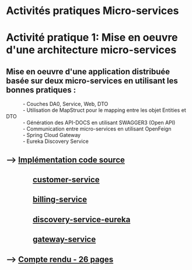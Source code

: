 # Activités pratiques Micro-services 

# Activité pratique 1: Mise en oeuvre d'une architecture micro-services <br>
## Mise en oeuvre d'une application distribuée basée sur deux micro-services en utilisant les bonnes pratiques  :<br>
 &ensp;&ensp;&ensp;&ensp;&ensp;&ensp;&nbsp;- Couches DA0, Service, Web, DTO<br>
 &ensp;&ensp;&ensp;&ensp;&ensp;&ensp;&nbsp;- Utilisation de MapStruct pour le mapping entre les objet Entities et DTO<br />
 &ensp;&ensp;&ensp;&ensp;&ensp;&ensp;&nbsp;- Génération des API-DOCS en utilisant SWAGGER3 (Open API)<br />
 &ensp;&ensp;&ensp;&ensp;&ensp;&ensp;&nbsp;- Communication entre micro-services en utilisant OpenFeign<br />
 &ensp;&ensp;&ensp;&ensp;&ensp;&ensp;&nbsp;- Spring Cloud Gateway<br />
 &ensp;&ensp;&ensp;&ensp;&ensp;&ensp;&nbsp;- Eureka Discovery Service<br />

## --> [Implémentation code source](https://github.com/FatimaZahraHASBI/micro-services/tree/master/micro-services-devoir1/app)
## &ensp;&ensp;&ensp;&ensp;&ensp;&ensp;&nbsp; [customer-service](https://github.com/FatimaZahraHASBI/micro-services/tree/master/micro-services-devoir1/app/customer_service)
## &ensp;&ensp;&ensp;&ensp;&ensp;&ensp;&nbsp; [billing-service](https://github.com/FatimaZahraHASBI/micro-services/tree/master/micro-services-devoir1/app/billing_service)
## &ensp;&ensp;&ensp;&ensp;&ensp;&ensp;&nbsp; [discovery-service-eureka](https://github.com/FatimaZahraHASBI/micro-services/tree/master/micro-services-devoir1/app/eureka_discovery)
## &ensp;&ensp;&ensp;&ensp;&ensp;&ensp;&nbsp; [gateway-service](https://github.com/FatimaZahraHASBI/micro-services/tree/master/micro-services-devoir1/app/gateway)
## --> [Compte rendu - 26 pages](https://github.com/FatimaZahraHASBI/micro-services/blob/master/micro-services-devoir1/Fatima%20Zahra%20HASBI.pdf)